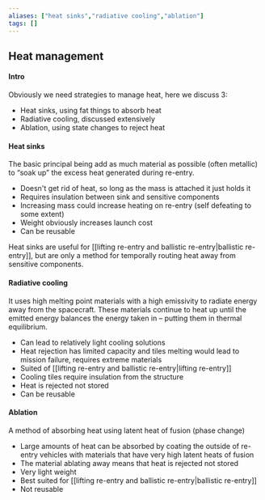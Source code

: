 ```yaml
---
aliases: ["heat sinks","radiative cooling","ablation"]
tags: []
---
```


## Heat management

#### Intro

Obviously we need strategies to manage heat, here we discuss 3:
- Heat sinks, using fat things to absorb heat
- Radiative cooling, discussed extensively
- Ablation, using state changes to reject heat

#### Heat sinks

The basic principal being add as much material as possible (often metallic) to “soak up” the excess heat generated during re-entry.
- Doesn't get rid of heat, so long as the mass is attached it just holds it
- Requires insulation between sink and sensitive components
- Increasing mass could increase heating on re-entry (self defeating to some extent)
- Weight obviously increases launch cost
- Can be reusable

Heat sinks are useful for [[lifting re-entry and ballistic re-entry|ballistic re-entry]], but are only a method for temporally routing heat away from sensitive components.

#### Radiative cooling
It uses high melting point materials with a high emissivity to radiate energy away from the spacecraft. These materials continue to heat up until the emitted energy balances the energy taken in – putting them in thermal equilibrium.

- Can lead to relatively light cooling solutions
- Heat rejection has limited capacity and tiles melting would lead to mission failure, requires extreme materials
- Suited of [[lifting re-entry and ballistic re-entry|lifting re-entry]]
- Cooling tiles require insulation from the structure
- Heat is rejected not stored
- Can be reusable

#### Ablation
A method of absorbing heat using latent heat of fusion (phase change)

- Large amounts of heat can be absorbed by coating the outside of re-entry vehicles with materials that have very high latent heats of fusion
- The material ablating away means that heat is rejected not stored
- Very light weight
- Best suited for [[lifting re-entry and ballistic re-entry|ballistic re-entry]]
- Not reusable

